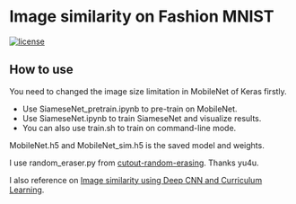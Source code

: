 # Image similarity on Fashion MNIST
[![license](https://img.shields.io/github/license/mashape/apistatus.svg?maxAge=2592000)](https://github.com/fchollet/keras/blob/master/LICENSE)
## How to use

You need to changed the image size limitation in MobileNet of Keras firstly.

- Use SiameseNet_pretrain.ipynb to pre-train on MobileNet.
- Use SiameseNet.ipynb to train SiameseNet and visualize results.
- You can also use train.sh to train on command-line mode.

MobileNet.h5 and MobileNet_sim.h5 is the saved model and weights.

I use random_eraser.py from [cutout-random-erasing](https://github.com/yu4u/cutout-random-erasing.).
Thanks yu4u.

I also reference on [Image similarity using Deep CNN and Curriculum Learning](https://arxiv.org/pdf/1709.08761.pdf.).

